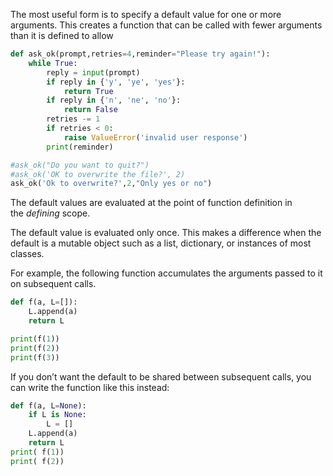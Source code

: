 The most useful form is to specify a default value for one or more arguments. This creates a function that can be called with fewer arguments than it is defined to allow

```python
def ask_ok(prompt,retries=4,reminder="Please try again!"):
	while True:
		reply = input(prompt)
		if reply in {'y', 'ye', 'yes'}:
			return True
		if reply in {'n', 'ne', 'no'}:
			return False
		retries -= 1
		if retries < 0:
			raise ValueError('invalid user response')
		print(reminder)

#ask_ok("Do you want to quit?")
#ask_ok('OK to overwrite the file?', 2)
ask_ok('Ok to overwrite?',2,"Only yes or no")
```

The default values are evaluated at the point of function definition in the _defining_ scope.

The default value is evaluated only once.
This makes a difference when the default is a mutable object such as a list, dictionary, or instances of most classes. 

For example, the following function accumulates the arguments passed to it on subsequent calls.

```python
def f(a, L=[]):
    L.append(a)
    return L

print(f(1))
print(f(2))
print(f(3))
```

If you don’t want the default to be shared between subsequent calls, you can write the function like this instead:

```python
def f(a, L=None):
    if L is None:
        L = []
    L.append(a)
    return L
print( f(1))
print( f(2))
```